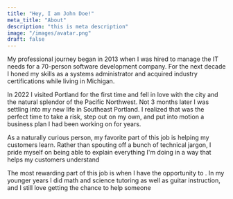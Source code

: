 ```yaml
---
title: "Hey, I am John Doe!"
meta_title: "About"
description: "this is meta description"
image: "/images/avatar.png"
draft: false
---
```


My professional journey began in 2013 when I was hired to manage the IT needs for a 70-person software development company. For the next decade I honed my skills as a systems administrator and acquired industry certifications while living in Michigan.

In 2022 I visited Portland for the first time and fell in love with the city and the natural splendor of the Pacific Northwest. Not 3 months later I was settling into my new life in Southeast Portland. I realized that was the perfect time to take a risk, step out on my own, and put into motion a business plan I had been working on for years.


As a naturally curious person, my favorite part of this job is helping my customers learn. Rather than spouting off a bunch of technical jargon, I pride myself on being able to explain everything I'm doing in a way that helps my customers understand  

The most rewarding part of this job is when I have the opportunity to . In my younger years I did math and science tutoring as well as guitar instruction, and I still love getting the chance to help someone 
